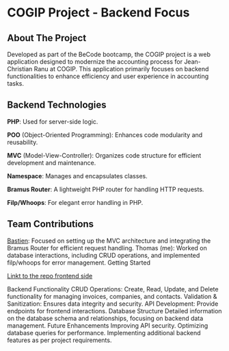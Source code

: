 # COGIP Project - Backend Focus

## About The Project

Developed as part of the BeCode bootcamp, the COGIP project is a web application designed to modernize the accounting process for Jean-Christian Ranu at COGIP. This application primarily focuses on backend functionalities to enhance efficiency and user experience in accounting tasks.

## Backend Technologies

**PHP**: Used for server-side logic.

**POO** (Object-Oriented Programming): Enhances code modularity and reusability.

**MVC** (Model-View-Controller): Organizes code structure for efficient development and maintenance.

**Namespace**: Manages and encapsulates classes.

**Bramus Router**: A lightweight PHP router for handling HTTP requests.

**Filp/Whoops**: For elegant error handling in PHP.

## Team  Contributions

[Bastien](https://github.com/bastien-venturi): Focused on setting up the MVC architecture and integrating the Bramus Router for efficient request handling.
Thomas (me): Worked on database interactions, including CRUD operations, and implemented filp/whoops for error management.
Getting Started


[Linkt to the repo frontend side](https://github.com/antoinel74/COGIP)


Backend Functionality
CRUD Operations: Create, Read, Update, and Delete functionality for managing invoices, companies, and contacts.
Validation & Sanitization: Ensures data integrity and security.
API Development: Provide endpoints for frontend interactions.
Database Structure
Detailed information on the database schema and relationships, focusing on backend data management.
Future Enhancements
Improving API security.
Optimizing database queries for performance.
Implementing additional backend features as per project requirements.
